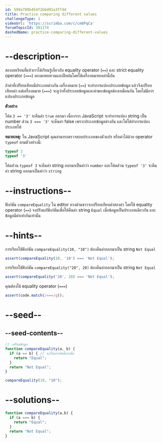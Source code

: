 ```yaml
---
id: 599a789b454f2bbd91a3ff4d
title: Practice comparing different values
challengeType: 1
videoUrl: 'https://scrimba.com/c/cm8PqCa'
forumTopicId: 301174
dashedName: practice-comparing-different-values
---
```


# --description--

สองบทเรียนที่แล้วเราได้เรียนรู้เกี่ยวกับ equality operator (`==`) และ strict equality operator (`===`) ลองมาทบทวนและฝึกฝนโดยใช้เครื่องหมายเหล่านี้กัน

ถ้าค่าที่เปรียบเทียบมีประเภทต่างกัน เครื่องหมาย (`==`) จะทำการแปลงประเภทข้อมูล แล้วจึงเปรียบเทียบค่า แต่เครื่องหมาย (`===`) จะดูว่าทั้งประเภทข้อมูลและค่าของข้อมูลต้องเหมือนกัน โดยไม่มีการแปลงประเภทข้อมูล



**ตัวอย่าง**

โค้ด `3 == '3'` จะคืนค่า `true` ออกมา เนื่องจาก JavaScript จะทำการแปลง string เป็น number ส่วน `3 === '3'` จะคืนค่า false เพราะประเภทข้อมูลต่างกัน และไม่ได้ทำการแปลงประเภทให้

**หมายเหตุ:** ใน JavaScript คุณสามารถตรวจสอบประเภทของตัวแปร หรือค่าได้ด้วย operator `typeof` ตามตัวอย่างนี้:


```js
typeof 3
typeof '3'
```

โค้ดส่วน `typeof 3` จะคืนค่า string ออกมาเป็นคำว่า `number` และโค้ดส่วน `typeof '3'` จะคืนค่า string ออกมาเป็นคำว่า `string`

# --instructions--

ฟังก์ชัน `compareEquality` ใน editor ทางด้านขวาจะเปรียบเทียบค่าสองค่า โดยใช้ equality operator (`==`) จงปรับแก้ฟังก์ชันเพื่อให้คืนค่า string `Equal` เมื่อข้อมูลเป็นประเภทเดียวกัน และข้อมูลมีค่าเท่ากันเท่านั้น


# --hints--

การเรียกใช้ฟังก์ชัน `compareEquality(10, "10")` ต้องคืนค่าออกมาเป็น string `Not Equal`

```js
assert(compareEquality(10, '10') === 'Not Equal');
```

การเรียกใช้ฟังก์ชัน `compareEquality("20", 20)` ต้องคืนค่าออกมาเป็น string `Not Equal`

```js
assert(compareEquality('20', 20) === 'Not Equal');
```

คุณต้องใช้ equality operator (`===`)

```js
assert(code.match(/===/g));
```

# --seed--

## --seed-contents--

```js
// เตรียมข้อมูล
function compareEquality(a, b) {
  if (a == b) { // แก้ไขบรรทัดนี้เท่านั้น
    return "Equal";
  }
  return "Not Equal";
}

compareEquality(10, "10");
```

# --solutions--

```js
function compareEquality(a,b) {
  if (a === b) {
    return "Equal";
  }
  return "Not Equal";
}
```
